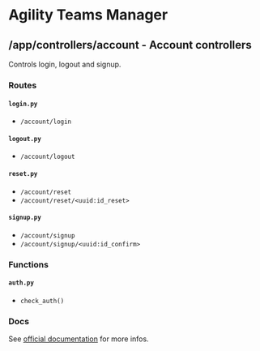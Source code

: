 # Agility Teams Manager

## /app/controllers/account - Account controllers

Controls login, logout and signup.

### Routes

#### `login.py`

- `/account/login`

#### `logout.py`

- `/account/logout`

#### `reset.py`

- `/account/reset`
- `/account/reset/<uuid:id_reset>`

#### `signup.py`

- `/account/signup`
- `/account/signup/<uuid:id_confirm>`

### Functions

#### `auth.py`

- `check_auth()`
  
### Docs

See [official documentation](https://agilityteamsmanager.github.io/PROGESCO-Teams/developpement/app.html#account) for more infos.
